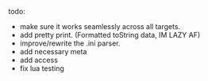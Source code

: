todo:
- make sure it works seamlessly across all targets.
- add pretty print. (Formatted toString data, IM LAZY AF)
- improve/rewrite the .ini parser.
- add necessary meta
- add access
- fix lua testing